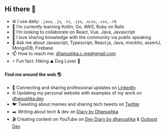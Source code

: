 ## Hi there 👦

- ⚙️ I use daily: `.java`, `.js`, `.ts`, `.jsx`, `.scss`, `.css`, `.rb`
- 🌱 I’m currently learning Kotlin, Go, AWS, Ruby on Rails
- 👯 I’m looking to collaborate on React, Vue, Java, Javascript
- 🎤 I love sharing knowledge with the community via public speaking
- 💬 Ask me about Javascript, Typescript, React.js, Java, mockito, assertJ, MongoDB, Firebase
- 📫 How to reach me: [dhanushka.c.me@gmail.com](mailto:dhanushka.c.me@gmail.com)
- ⚡ Fun fact: Hiking ⛰️ Dog Lover 🐶 

#### Find me around the web 🌎
- 💼 Connecting and sharing professional updates on <a href="https://www.linkedin.com/in/dhanushkac/">LinkedIn</a>
- 🌐 Updating my personal website with examples of my work on <a href="https://dhanushka.dev/">dhanushka.dev</a>
- 🐦 Tweeting about memes and sharing tech tweets on <a href="https://twitter.com/_dhanushkac">Twitter</a>
- ✒️ Writing about tech & dev on <a href="https://diarybydhanushka.dev/">Diary by Dhanushka</a>
- 🎬 Creating content on YouTube on <a href="https://www.youtube.com/channel/UCM2zpy5ZLgzFVCbUDsrSUaQ">Dev Diary by dhanushka</a> & <a href="https://www.youtube.com/@dev.outpost">Outpost Dev</a>
